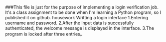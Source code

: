 ###This file is just for the purpose of implementing a login verification job.
It's a class assignment to be done when I'm learning a Python program, so I published it on github.
housework
Writting a login interface
1.Entering username and password.
2.After the input data is successfully authenticated, the welcome message is displayed in the interface.
3.The program is locked after three entries。
